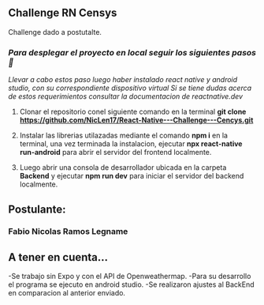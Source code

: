 ##  Challenge RN Censys
Challenge dado a postutalte.
### *Para desplegar el proyecto en local seguir los siguientes pasos 🦾*

*Llevar a cabo estos paso luego haber instalado react native y android studio, con su correspondiente dispositivo virtual*
*Si se tiene dudas acerca de estos requerimientos consultar la documentacion de reactnative.dev*

1.  Clonar el repositorio conel siguiente comando en la terminal **git clone** **https://github.com/NicLen17/React-Native---Challenge---Cencys.git**

2.  Instalar las librerias utilazadas mediante el comando **npm i** en la terminal, una vez terminada la instalacion, ejecutar **npx react-native run-android** para abrir el servidor del frontend localmente.

3. Luego abrir una consola de desarrollador ubicada en la carpeta **Backend** y ejecutar **npm run dev** para iniciar el servidor del backend localmente.

## **Postulante:**

### Fabio Nicolas Ramos Legname 


## A tener en cuenta...

-Se trabajo sin Expo y con el API de Openweathermap. 
-Para su desarrollo el programa se ejecuto en android studio.
-Se realizaron ajustes al BackEnd en comparacion al anterior enviado.
